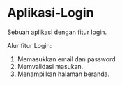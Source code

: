 # Aplikasi-Login
Sebuah aplikasi dengan fitur login.

Alur fitur Login:
1. Memasukkan email dan password
2. Memvalidasi masukan.
3. Menampilkan halaman beranda.
  
